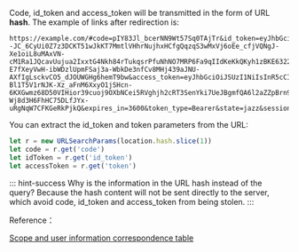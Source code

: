 <IntegrationDetailCard title="Handle Callback">

Code, id_token and access_token will be transmitted in the form of URL **hash**. The example of links after redirection is:

```
https://example.com/#code=pIY83Jl_bcerNN9Wt57Sq0TAjTr&id_token=eyJhbGciOiJSUzI1NiIsInR5cCI6IkpXVCIsImtpZCI6InIxTGtiQm8zOTI1UmIyWkZGckt5VTNNVmV4OVQyODE3S3gwdmJpNmlfS2MifQ.eyJzdWIiOiI1YzlmNzVjN2NjZjg3YjA1YTkyMWU5YjAiLCJub25jZSI6IjE4MzEyODkiLCJzaWQiOiIxOTdlOGExMy0wMzE4LTRkZDEtYjQ3Mi0xZjI0MDk5ZTUzOWYiLCJhdF9oYXNoIjoiUFlXaTFER29jRlotYmlYd0d5WXlpZyIsImNfaGFzaCI6Ik4yUmkyUFpidktYdXRmdGhZbUhrM2ciLCJzX2hhc2giOiJ3d0gzV3JVdm9IYklKeU1lWVR1OGx3IiwiYXVkIjoiNWNhNzY1ZTM5MzE5NGQ1ODkxZGIxOTI3IiwiZXhwIjoxNTU0NjE1NjcyLCJpYXQiOjE1NTQ2MTIwNzIsImlzcyI6Imh0dHBzOi8vYXV0aGluZy5jbiJ9.a--JC_6CyUi0Z7z3DCKT51wJkKT7MmtlVHhrNujhxHCfgQqzqS3wMxVj6oEe_cfjVQNgJ-Xe1oiL8uMAxVN-cM1Ra1JQcavUujua2IxxtG4Nkh84rTukqsrPfuNhNO7MRP6Fa9qIIdKeKkQKyh1zBKE6322zK_ECdfGd2sWdqqXiQyJXg6ODhPZDidsGuluV3bZiAY3brMSMmh6QC99StOP5ZwSKtlRMyYE3MIRWsQ4W2HkHBrk67T_scQ6XN6mdBKi2OZW-E7fXeyVwH-ibWDzlUpmFSaj3a-WbkDe3nfCv8MHj439aJNU-AXfIgLsckvCO5_dJOUWGHg6hemT9bw&access_token=eyJhbGciOiJSUzI1NiIsInR5cCI6IkpXVCIsImtpZCI6InIxTGtiQm8zOTI1UmIyWkZGckt5VTNNVmV4OVQyODE3S3gwdmJpNmlfS2MifQ.eyJqdGkiOiIxUzgyaUtSdXFlWW1DUmFrMFl1S0kiLCJzdWIiOiI1YzlmNzVjN2NjZjg3YjA1YTkyMWU5YjAiLCJpc3MiOiJodHRwczovL2F1dGhpbmcuY24iLCJpYXQiOjE1NTQ2MTIwNzIsImV4cCI6MTU1NDYxNTY3Miwic2NvcGUiOiJvcGVuaWQgcHJvZmlsZSIsImF1ZCI6IjVjYTc2NWUzOTMxOTRkNTg5MWRiMTkyNyJ9.tHwxiH5QXXA46Y4mIwcBck3uDArMj5TMGEBAQ8Eeln6oFbwBY3aS5cSV6e3anZDwKZrdgrdFlyj9-Bl1T5V1rNJK-Xz_aFnM6XxyO1jSHcn-6KXGwmz68D50VIHior39cuoj9OXbNCei5RVghjh2cRT3SenYki7UeJBgmfQA6l2aZZpBrn9aphXr9OoPS47T59I0Ynn2yMIYIMDOX7hh8E5oV1hrK3hyjAvp3ghmzyRfj2BlG9rBo1hd_d5E8x6OIzNdvPKXwVASJZRxov2Dx0ma36zxzSObyXgCloUv2KlbmL9-Wj8d3H6FhHC75DLfJYx-uRgNqW7CFKGeRkPjkQ&expires_in=3600&token_type=Bearer&state=jazz&session_state=101666b6b70cfb4406ad9c0c906039de39776140e66e48acdb63ab8acb309701
```

You can extract the id_token and token parameters from the URL:

```js
let r = new URLSearchParams(location.hash.slice(1))
let code = r.get('code')
let idToken = r.get('id_token')
let accessToken = r.get('token')
```

::: hint-success
Why is the information in the URL hash instead of the query? Because the hash content will not be sent directly to the server, which avoid code, id_token and access_token from being stolen.
:::

Reference：

[Scope and user information correspondence table](/concepts/oidc-common-questions.md#information-stored-in-socpe)

</IntegrationDetailCard>
